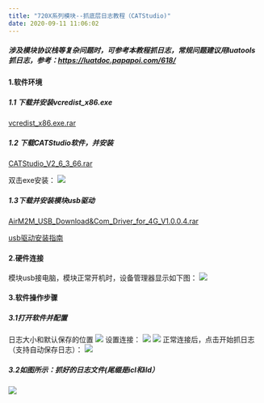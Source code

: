 ```yaml
---
title: "720X系列模块--抓底层日志教程（CATStudio)"
date: 2020-09-11 11:06:02
---
```


##### 涉及模块协议栈等复杂问题时，可参考本教程抓日志，常规问题建议用luatools 抓日志，参考：https://luatdoc.papapoi.com/618/
#### 1.软件环境
##### 1.1 下载并安装vcredist_x86.exe

[vcredist_x86.exe.rar](http://openluat-luatcommunity.oss-cn-hangzhou.aliyuncs.com/attachment/20200911104215996_vcredist_x86.exe.rar)
##### 1.2 下载CATStudio软件，并安装

[CATStudio_V2_6_3_66.rar](http://openluat-luatcommunity.oss-cn-hangzhou.aliyuncs.com/attachment/20200911104332827_CATStudio_V2_6_3_66.rar)

双击exe安装：
![](http://openluat-luatcommunity.oss-cn-hangzhou.aliyuncs.com/images/20200911104436550_QQ截图20200911104003.png)

##### 1.3下载并安装模块usb驱动

[AirM2M_USB_Download&Com_Driver_for_4G_V1.0.0.4.rar](http://openluat-luatcommunity.oss-cn-hangzhou.aliyuncs.com/attachment/20200911105148380_AirM2M_USB_Download&Com_Driver_for_4G_V1.0.0.4.rar)

[usb驱动安装指南](https://luatdoc.papapoi.com/463/ "usb驱动安装指南")

#### 2.硬件连接
模块usb接电脑，模块正常开机时，设备管理器显示如下图：
![](http://openluat-luatcommunity.oss-cn-hangzhou.aliyuncs.com/images/20200911105928838_1.png)

#### 3.软件操作步骤
##### 3.1打开软件并配置
日志大小和默认保存的位置
![](http://openluat-luatcommunity.oss-cn-hangzhou.aliyuncs.com/images/20200911131626149_4.png)
设置连接：
![](http://openluat-luatcommunity.oss-cn-hangzhou.aliyuncs.com/images/20200911131816678_5.png)
![](http://openluat-luatcommunity.oss-cn-hangzhou.aliyuncs.com/images/20200911131831013_6.png)
正常连接后，点击开始抓日志（支持自动保存日志）：
![](http://openluat-luatcommunity.oss-cn-hangzhou.aliyuncs.com/images/20200911131847815_7.png)
##### 3.2如图所示：抓好的日志文件(尾缀是icl和ild）
![](http://openluat-luatcommunity.oss-cn-hangzhou.aliyuncs.com/images/20200911132649869_9.png)




